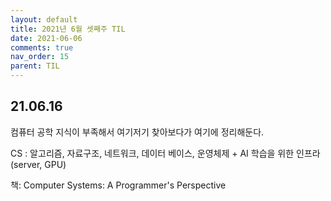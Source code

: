 ```yaml
---
layout: default
title: 2021년 6월 셋째주 TIL
date: 2021-06-06
comments: true
nav_order: 15
parent: TIL
---
```


## 21.06.16

컴퓨터 공학 지식이 부족해서 여기저기 찾아보다가 여기에 정리해둔다.

CS : 알고리즘, 자료구조, 네트워크, 데이터 베이스, 운영체제 + AI 학습을 위한 인프라(server, GPU)

책: Computer Systems: A Programmer's Perspective
